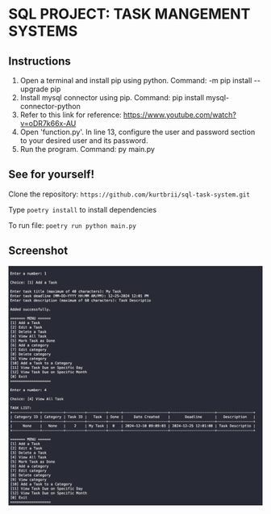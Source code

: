 # SQL PROJECT: TASK MANGEMENT SYSTEMS

## Instructions
1. Open a terminal and install pip using python. Command: -m pip install --upgrade pip
2. Install mysql connector using pip. Command: pip install mysql-connector-python
3. Refer to this link for reference: https://www.youtube.com/watch?v=oDR7k66x-AU
4. Open 'function.py'. In line 13, configure the user and password section to your desired user and its password.
5. Run the program. Command: py main.py

## See for yourself!
Clone the repository: `https://github.com/kurtbrii/sql-task-system.git`

Type `poetry install` to install dependencies

To run file: `poetry run python main.py`

## Screenshot
![Sample Run](./assets/screenshots/sample_run.png)
